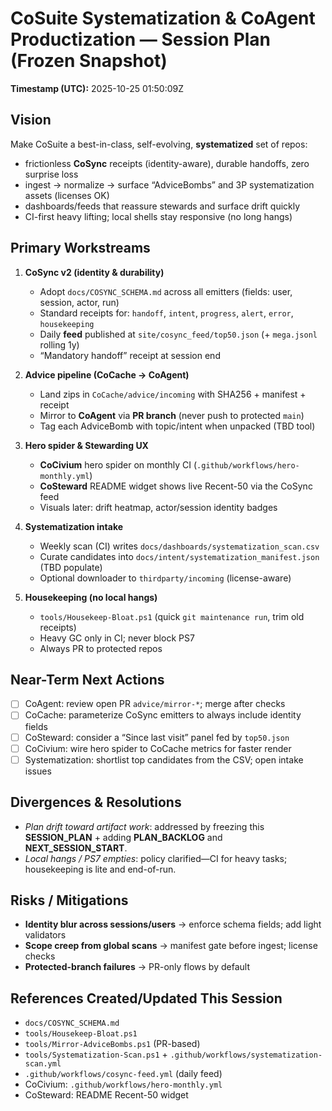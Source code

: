 # CoSuite Systematization & CoAgent Productization — Session Plan (Frozen Snapshot)

**Timestamp (UTC):** 2025-10-25 01:50:09Z

## Vision
Make CoSuite a best-in-class, self-evolving, **systematized** set of repos:
- frictionless **CoSync** receipts (identity-aware), durable handoffs, zero surprise loss
- ingest → normalize → surface “AdviceBombs” and 3P systematization assets (licenses OK)
- dashboards/feeds that reassure stewards and surface drift quickly
- CI-first heavy lifting; local shells stay responsive (no long hangs)

## Primary Workstreams
1) **CoSync v2 (identity & durability)**
   - Adopt `docs/COSYNC_SCHEMA.md` across all emitters (fields: user, session, actor, run)
   - Standard receipts for: `handoff`, `intent`, `progress`, `alert`, `error`, `housekeeping`
   - Daily **feed** published at `site/cosync_feed/top50.json` (+ `mega.jsonl` rolling 1y)
   - “Mandatory handoff” receipt at session end

2) **Advice pipeline (CoCache → CoAgent)**
   - Land zips in `CoCache/advice/incoming` with SHA256 + manifest + receipt
   - Mirror to **CoAgent** via **PR branch** (never push to protected `main`)
   - Tag each AdviceBomb with topic/intent when unpacked (TBD tool)

3) **Hero spider & Stewarding UX**
   - **CoCivium** hero spider on monthly CI (`.github/workflows/hero-monthly.yml`)
   - **CoSteward** README widget shows live Recent-50 via the CoSync feed
   - Visuals later: drift heatmap, actor/session identity badges

4) **Systematization intake**
   - Weekly scan (CI) writes `docs/dashboards/systematization_scan.csv`
   - Curate candidates into `docs/intent/systematization_manifest.json` (TBD populate)
   - Optional downloader to `thirdparty/incoming` (license-aware)

5) **Housekeeping (no local hangs)**
   - `tools/Housekeep-Bloat.ps1` (quick `git maintenance run`, trim old receipts)
   - Heavy GC only in CI; never block PS7
   - Always PR to protected repos

## Near-Term Next Actions
- [ ] CoAgent: review open PR `advice/mirror-*`; merge after checks
- [ ] CoCache: parameterize CoSync emitters to always include identity fields
- [ ] CoSteward: consider a “Since last visit” panel fed by `top50.json`
- [ ] CoCivium: wire hero spider to CoCache metrics for faster render
- [ ] Systematization: shortlist top candidates from the CSV; open intake issues

## Divergences & Resolutions
- *Plan drift toward artifact work*: addressed by freezing this **SESSION_PLAN** + adding **PLAN_BACKLOG** and **NEXT_SESSION_START**.
- *Local hangs / PS7 empties*: policy clarified—CI for heavy tasks; housekeeping is lite and end-of-run.

## Risks / Mitigations
- **Identity blur across sessions/users** → enforce schema fields; add light validators
- **Scope creep from global scans** → manifest gate before ingest; license checks
- **Protected-branch failures** → PR-only flows by default

## References Created/Updated This Session
- `docs/COSYNC_SCHEMA.md`
- `tools/Housekeep-Bloat.ps1`
- `tools/Mirror-AdviceBombs.ps1` (PR-based)
- `tools/Systematization-Scan.ps1` + `.github/workflows/systematization-scan.yml`
- `.github/workflows/cosync-feed.yml` (daily feed)
- CoCivium: `.github/workflows/hero-monthly.yml`
- CoSteward: README Recent-50 widget

